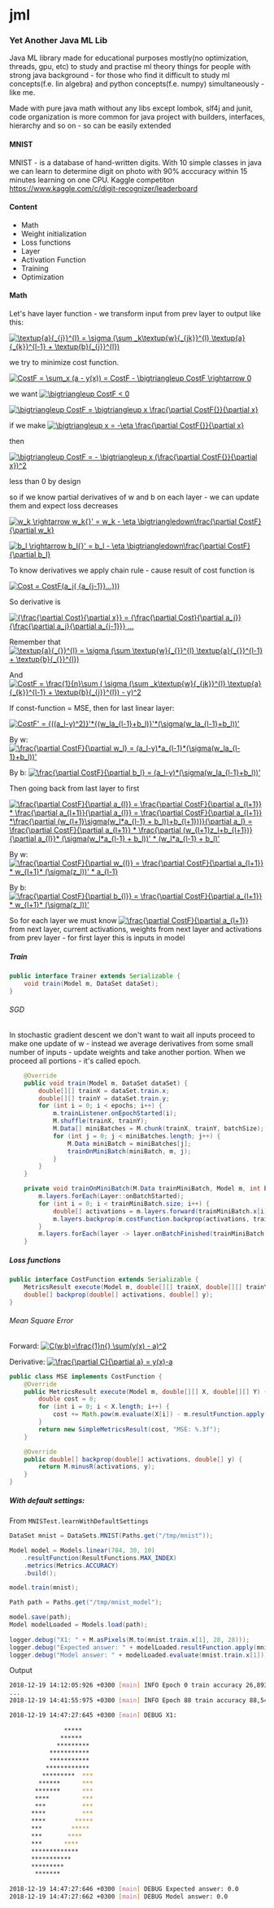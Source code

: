 # jml
### Yet Another Java ML Lib

Java ML library made for educational purposes mostly(no optimization, threads, gpu, etc) to study and practise ml theory things for people with strong java background - for those who find it difficult to study ml concepts(f.e. lin algebra) and python concepts(f.e. numpy) simultaneously - like me.

Made with pure java math without any libs except lombok, slf4j and junit, code organization is more common for java project with builders, interfaces, hierarchy and so on - so can be easily extended

#### MNIST
MNIST - is a database of hand-written digits. With 10 simple classes in java we can learn to determine digit on photo with 90% acccuracy within 15 minutes learning on one CPU.
Kaggle competiton https://www.kaggle.com/c/digit-recognizer/leaderboard

#### Content
* Math
* Weight initialization
* Loss functions
* Layer
* Activation Function
* Training
* Optimization

#### Math
Let's have layer function - we transform input from prev layer to output like this:

<a href="https://www.codecogs.com/eqnedit.php?latex=\textup{a}{_{j}}^{l}&space;=&space;\sigma&space;(\sum&space;_k\textup{w}{_{jk}}^{l}&space;\textup{a}{_{k}}^{l-1}&space;&plus;&space;\textup{b}{_{j}}^{l})" target="_blank"><img src="https://latex.codecogs.com/gif.latex?\textup{a}{_{j}}^{l}&space;=&space;\sigma&space;(\sum&space;_k\textup{w}{_{jk}}^{l}&space;\textup{a}{_{k}}^{l-1}&space;&plus;&space;\textup{b}{_{j}}^{l})" title="\textup{a}{_{j}}^{l} = \sigma (\sum _k\textup{w}{_{jk}}^{l} \textup{a}{_{k}}^{l-1} + \textup{b}{_{j}}^{l})" /></a>

we try to minimize cost function.

<a href="https://www.codecogs.com/eqnedit.php?latex=CostF&space;=&space;\sum_x&space;(a&space;-&space;y(x))&space;=&space;CostF&space;-&space;\bigtriangleup&space;CostF&space;\rightarrow&space;0" target="_blank"><img src="https://latex.codecogs.com/gif.latex?CostF&space;=&space;\sum_x&space;(a&space;-&space;y(x))&space;=&space;CostF&space;-&space;\bigtriangleup&space;CostF&space;\rightarrow&space;0" title="CostF = \sum_x (a - y(x)) = CostF - \bigtriangleup CostF \rightarrow 0" /></a>

we want 
<a href="https://www.codecogs.com/eqnedit.php?latex=\bigtriangleup&space;CostF&space;<&space;0" target="_blank"><img src="https://latex.codecogs.com/gif.latex?\bigtriangleup&space;CostF&space;<&space;0" title="\bigtriangleup CostF < 0" /></a>

<a href="https://www.codecogs.com/eqnedit.php?latex=\bigtriangleup&space;CostF&space;=&space;\bigtriangleup&space;x&space;\frac{\partial&space;CostF{}}{\partial&space;x}" target="_blank"><img src="https://latex.codecogs.com/gif.latex?\bigtriangleup&space;CostF&space;=&space;\bigtriangleup&space;x&space;\frac{\partial&space;CostF{}}{\partial&space;x}" title="\bigtriangleup CostF = \bigtriangleup x \frac{\partial CostF{}}{\partial x}" /></a>

if we make <a href="https://www.codecogs.com/eqnedit.php?latex=\bigtriangleup&space;x&space;=&space;-\eta&space;\frac{\partial&space;CostF{}}{\partial&space;x}" target="_blank"><img src="https://latex.codecogs.com/gif.latex?\bigtriangleup&space;x&space;=&space;-\eta&space;\frac{\partial&space;CostF{}}{\partial&space;x}" title="\bigtriangleup x = -\eta \frac{\partial CostF{}}{\partial x}" /></a>

then 

<a href="https://www.codecogs.com/eqnedit.php?latex=\bigtriangleup&space;CostF&space;=&space;-&space;\bigtriangleup&space;x&space;(\frac{\partial&space;CostF{}}{\partial&space;x})^2" target="_blank"><img src="https://latex.codecogs.com/gif.latex?\bigtriangleup&space;CostF&space;=&space;-&space;\bigtriangleup&space;x&space;(\frac{\partial&space;CostF{}}{\partial&space;x})^2" title="\bigtriangleup CostF = - \bigtriangleup x (\frac{\partial CostF{}}{\partial x})^2" /></a>

less than 0 by design

so if we know partial derivatives of w and b on each layer - we can update them and expect loss decreases 

<a href="https://www.codecogs.com/eqnedit.php?latex=w_k&space;\rightarrow&space;w_k{}'&space;=&space;w_k&space;-&space;\eta&space;\bigtriangledown\frac{\partial&space;CostF}{\partial&space;w_k}" target="_blank"><img src="https://latex.codecogs.com/gif.latex?w_k&space;\rightarrow&space;w_k{}'&space;=&space;w_k&space;-&space;\eta&space;\bigtriangledown\frac{\partial&space;CostF}{\partial&space;w_k}" title="w_k \rightarrow w_k{}' = w_k - \eta \bigtriangledown\frac{\partial CostF}{\partial w_k}" /></a>

<a href="https://www.codecogs.com/eqnedit.php?latex=b_l&space;\rightarrow&space;b_l{}'&space;=&space;b_l&space;-&space;\eta&space;\bigtriangledown\frac{\partial&space;CostF}{\partial&space;b_l}" target="_blank"><img src="https://latex.codecogs.com/gif.latex?b_l&space;\rightarrow&space;b_l{}'&space;=&space;b_l&space;-&space;\eta&space;\bigtriangledown\frac{\partial&space;CostF}{\partial&space;b_l}" title="b_l \rightarrow b_l{}' = b_l - \eta \bigtriangledown\frac{\partial CostF}{\partial b_l}" /></a>

To know derivatives we apply chain rule - cause result of cost function is

<a href="https://www.codecogs.com/eqnedit.php?latex=Cost&space;=&space;CostF(a_j(&space;{a_{j-1}}...)))" target="_blank"><img src="https://latex.codecogs.com/gif.latex?Cost&space;=&space;CostF(a_j(&space;{a_{j-1}}...)))" title="Cost = CostF(a_j( {a_{j-1}}...)))" /></a>

So derivative is  

<a href="https://www.codecogs.com/eqnedit.php?latex={\frac{\partial&space;Cost}{\partial&space;x}}&space;=&space;{\frac{\partial&space;Cost}{\partial&space;a_j}}&space;{\frac{\partial&space;a_j}{\partial&space;a_{j-1}}}&space;..." target="_blank"><img src="https://latex.codecogs.com/gif.latex?{\frac{\partial&space;Cost}{\partial&space;x}}&space;=&space;{\frac{\partial&space;Cost}{\partial&space;a_j}}&space;{\frac{\partial&space;a_j}{\partial&space;a_{j-1}}}&space;..." title="{\frac{\partial Cost}{\partial x}} = {\frac{\partial Cost}{\partial a_j}} {\frac{\partial a_j}{\partial a_{j-1}}} ..." /></a>

Remember that  <a href="https://www.codecogs.com/eqnedit.php?latex=\textup{a}{_{}}^{l}&space;=&space;\sigma&space;(\sum&space;\textup{w}{_{}}^{l}&space;\textup{a}{_{}}^{l-1}&space;&plus;&space;\textup{b}{_{}}^{l})" target="_blank"><img src="https://latex.codecogs.com/gif.latex?\textup{a}{_{}}^{l}&space;=&space;\sigma&space;(\sum&space;\textup{w}{_{}}^{l}&space;\textup{a}{_{}}^{l-1}&space;&plus;&space;\textup{b}{_{}}^{l})" title="\textup{a}{_{}}^{l} = \sigma (\sum \textup{w}{_{}}^{l} \textup{a}{_{}}^{l-1} + \textup{b}{_{}}^{l})" /></a>

And <a href="https://www.codecogs.com/eqnedit.php?latex=CostF&space;=&space;\frac{1}{n}\sum&space;(&space;\sigma&space;(\sum&space;_k\textup{w}{_{jk}}^{l}&space;\textup{a}{_{k}}^{l-1}&space;&plus;&space;\textup{b}{_{j}}^{l})&space;-&space;y)^2" target="_blank"><img src="https://latex.codecogs.com/gif.latex?CostF&space;=&space;\frac{1}{n}\sum&space;(&space;\sigma&space;(\sum&space;_k\textup{w}{_{jk}}^{l}&space;\textup{a}{_{k}}^{l-1}&space;&plus;&space;\textup{b}{_{j}}^{l})&space;-&space;y)^2" title="CostF = \frac{1}{n}\sum ( \sigma (\sum _k\textup{w}{_{jk}}^{l} \textup{a}{_{k}}^{l-1} + \textup{b}{_{j}}^{l}) - y)^2" /></a>

If const-function = MSE, then for last linear layer:

<a href="https://www.codecogs.com/eqnedit.php?latex=CostF'&space;=&space;{((a_l-y)^2)}'*{(w_la_{l-1}&plus;b_l)}'*(\sigma(w_la_{l-1}&plus;b_l))'" target="_blank"><img src="https://latex.codecogs.com/gif.latex?CostF'&space;=&space;{((a_l-y)^2)}'*{(w_la_{l-1}&plus;b_l)}'*(\sigma(w_la_{l-1}&plus;b_l))'" title="CostF' = {((a_l-y)^2)}'*{(w_la_{l-1}+b_l)}'*(\sigma(w_la_{l-1}+b_l))'" /></a>

By w:
<a href="https://www.codecogs.com/eqnedit.php?latex=\frac{\partial&space;CostF}{\partial&space;w_l}&space;=&space;(a_l-y)*a_{l-1}*(\sigma(w_la_{l-1}&plus;b_l))'" target="_blank"><img src="https://latex.codecogs.com/gif.latex?\frac{\partial&space;CostF}{\partial&space;w_l}&space;=&space;(a_l-y)*a_{l-1}*(\sigma(w_la_{l-1}&plus;b_l))'" title="\frac{\partial CostF}{\partial w_l} = (a_l-y)*a_{l-1}*(\sigma(w_la_{l-1}+b_l))'" /></a>

By b:
<a href="https://www.codecogs.com/eqnedit.php?latex=\frac{\partial&space;CostF}{\partial&space;b_l}&space;=&space;(a_l-y)*(\sigma(w_la_{l-1}&plus;b_l))'" target="_blank"><img src="https://latex.codecogs.com/gif.latex?\frac{\partial&space;CostF}{\partial&space;b_l}&space;=&space;(a_l-y)*(\sigma(w_la_{l-1}&plus;b_l))'" title="\frac{\partial CostF}{\partial b_l} = (a_l-y)*(\sigma(w_la_{l-1}+b_l))'" /></a>

Then going back from last layer to first

<a href="https://www.codecogs.com/eqnedit.php?latex=\frac{\partial&space;CostF}{\partial&space;a_{l}}&space;=&space;\frac{\partial&space;CostF}{\partial&space;a_{l&plus;1}}&space;*&space;\frac{\partial&space;a_{l&plus;1}}{\partial&space;a_{l}}&space;=&space;\frac{\partial&space;CostF}{\partial&space;a_{l&plus;1}}&space;*\frac{\partial&space;(w_{l&plus;1}\sigma(w_l*a_{l-1}&space;&plus;&space;b_l))&plus;b_{l&plus;1}))}{\partial&space;a_l}&space;=&space;\frac{\partial&space;CostF}{\partial&space;a_{l&plus;1}}&space;*&space;\frac{\partial&space;(w_{l&plus;1}z_l&plus;b_{l&plus;1})}{\partial&space;a_{l}}*&space;(\sigma(w_l*a_{l-1}&space;&plus;&space;b_l))'&space;*&space;(w_l*a_{l-1}&space;&plus;&space;b_l)'" target="_blank"><img src="https://latex.codecogs.com/gif.latex?\frac{\partial&space;CostF}{\partial&space;a_{l}}&space;=&space;\frac{\partial&space;CostF}{\partial&space;a_{l&plus;1}}&space;*&space;\frac{\partial&space;a_{l&plus;1}}{\partial&space;a_{l}}&space;=&space;\frac{\partial&space;CostF}{\partial&space;a_{l&plus;1}}&space;*\frac{\partial&space;(w_{l&plus;1}\sigma(w_l*a_{l-1}&space;&plus;&space;b_l))&plus;b_{l&plus;1}))}{\partial&space;a_l}&space;=&space;\frac{\partial&space;CostF}{\partial&space;a_{l&plus;1}}&space;*&space;\frac{\partial&space;(w_{l&plus;1}z_l&plus;b_{l&plus;1})}{\partial&space;a_{l}}*&space;(\sigma(w_l*a_{l-1}&space;&plus;&space;b_l))'&space;*&space;(w_l*a_{l-1}&space;&plus;&space;b_l)'" title="\frac{\partial CostF}{\partial a_{l}} = \frac{\partial CostF}{\partial a_{l+1}} * \frac{\partial a_{l+1}}{\partial a_{l}} = \frac{\partial CostF}{\partial a_{l+1}} *\frac{\partial (w_{l+1}\sigma(w_l*a_{l-1} + b_l))+b_{l+1}))}{\partial a_l} = \frac{\partial CostF}{\partial a_{l+1}} * \frac{\partial (w_{l+1}z_l+b_{l+1})}{\partial a_{l}}* (\sigma(w_l*a_{l-1} + b_l))' * (w_l*a_{l-1} + b_l)'" /></a>

By w:
<a href="https://www.codecogs.com/eqnedit.php?latex=\frac{\partial&space;CostF}{\partial&space;w_{l}}&space;=&space;\frac{\partial&space;CostF}{\partial&space;a_{l&plus;1}}&space;*&space;w_{l&plus;1}*&space;(\sigma(z_l))'&space;*&space;a_{l-1}" target="_blank"><img src="https://latex.codecogs.com/gif.latex?\frac{\partial&space;CostF}{\partial&space;w_{l}}&space;=&space;\frac{\partial&space;CostF}{\partial&space;a_{l&plus;1}}&space;*&space;w_{l&plus;1}*&space;(\sigma(z_l))'&space;*&space;a_{l-1}" title="\frac{\partial CostF}{\partial w_{l}} = \frac{\partial CostF}{\partial a_{l+1}} * w_{l+1}* (\sigma(z_l))' * a_{l-1}" /></a>

By b:
<a href="https://www.codecogs.com/eqnedit.php?latex=\frac{\partial&space;CostF}{\partial&space;b_{l}}&space;=&space;\frac{\partial&space;CostF}{\partial&space;a_{l&plus;1}}&space;*&space;w_{l&plus;1}*&space;(\sigma(z_l))'" target="_blank"><img src="https://latex.codecogs.com/gif.latex?\frac{\partial&space;CostF}{\partial&space;b_{l}}&space;=&space;\frac{\partial&space;CostF}{\partial&space;a_{l&plus;1}}&space;*&space;w_{l&plus;1}*&space;(\sigma(z_l))'" title="\frac{\partial CostF}{\partial b_{l}} = \frac{\partial CostF}{\partial a_{l+1}} * w_{l+1}* (\sigma(z_l))'" /></a>

So for each layer we must know <a href="https://www.codecogs.com/eqnedit.php?latex=\frac{\partial&space;CostF}{\partial&space;a_{l&plus;1}}" target="_blank"><img src="https://latex.codecogs.com/gif.latex?\frac{\partial&space;CostF}{\partial&space;a_{l&plus;1}}" title="\frac{\partial CostF}{\partial a_{l+1}}" /></a> from next layer,
current activations, weights from next layer and activations from prev layer - for first layer this is inputs in model

##### Train
```java
public interface Trainer extends Serializable {
    void train(Model m, DataSet dataSet);
}
```
###### SGD
In stochastic gradient descent we don't want to wait all inputs proceed to make one update of w - instead we average derivatives from some small number of inputs - update weights and take another portion. When we proceed all portions - it's called epoch.
```java
    @Override
    public void train(Model m, DataSet dataSet) {
        double[][] trainX = dataSet.train.x;
        double[][] trainY = dataSet.train.y;
        for (int i = 0; i < epochs; i++) {
            m.trainListener.onEpochStarted(i);
            M.shuffle(trainX, trainY);
            M.Data[] miniBatches = M.chunk(trainX, trainY, batchSize);
            for (int j = 0; j < miniBatches.length; j++) {
                M.Data miniBatch = miniBatches[j];
                trainOnMiniBatch(miniBatch, m, j);
            }
        }
    }

    private void trainOnMiniBatch(M.Data trainMiniBatch, Model m, int batchId) {
        m.layers.forEach(Layer::onBatchStarted);
        for (int i = 0; i < trainMiniBatch.size; i++) {
            double[] activations = m.layers.forward(trainMiniBatch.x[i]);
            m.layers.backprop(m.costFunction.backprop(activations, trainMiniBatch.y[i]));
        }
        m.layers.forEach(layer -> layer.onBatchFinished(trainMiniBatch.size));
    } 
```
##### Loss functions
```java
public interface CostFunction extends Serializable {
    MetricsResult execute(Model m, double[][] trainX, double[][] trainY);
    double[] backprop(double[] activations, double[] y);
}
```
###### Mean Square Error
Forward: <a href="https://www.codecogs.com/eqnedit.php?latex=C(w,b)=\frac{1}n{}&space;\sum(y(x)&space;-&space;a)^2" target="_blank"><img src="https://latex.codecogs.com/gif.latex?C(w,b)=\frac{1}n{}&space;\sum(y(x)&space;-&space;a)^2" title="C(w,b)=\frac{1}n{} \sum(y(x) - a)^2" /></a>

Derivative: <a href="https://www.codecogs.com/eqnedit.php?latex=\frac{\partial&space;C}{\partial&space;a}&space;=&space;y(x)-a" target="_blank"><img src="https://latex.codecogs.com/gif.latex?\frac{\partial&space;C}{\partial&space;a}&space;=&space;y(x)-a" title="\frac{\partial C}{\partial a} = y(x)-a" /></a>
```java
public class MSE implements CostFunction {
    @Override
    public MetricsResult execute(Model m, double[][] X, double[][] Y) {
        double cost = 0;
        for (int i = 0; i < X.length; i++) {
            cost += Math.pow(m.evaluate(X[i]) - m.resultFunction.apply(Y[i]), 2) / X.length;
        }
        return new SimpleMetricsResult(cost, "MSE: %.3f");
    }

    @Override
    public double[] backprop(double[] activations, double[] y) {
        return M.minusR(activations, y);
    }
}
 ```   
##### With default settings:
From `MNISTest.learnWithDefaultSettings`
```java
DataSet mnist = DataSets.MNIST(Paths.get("/tmp/mnist"));

Model model = Models.linear(784, 30, 10)
    .resultFunction(ResultFunctions.MAX_INDEX)
    .metrics(Metrics.ACCURACY)
    .build();

model.train(mnist);

Path path = Paths.get("/tmp/mnist_model");

model.save(path);
Model modelLoaded = Models.load(path);
        
logger.debug("X1: " + M.asPixels(M.to(mnist.train.x[1], 28, 28)));
logger.debug("Expected answer: " + modelLoaded.resultFunction.apply(mnist.train.y[1]));
logger.debug("Model answer: " + modelLoaded.evaluate(mnist.train.x[1]));
```
Output
```bash
2018-12-19 14:12:05:926 +0300 [main] INFO Epoch 0 train accuracy 26,893 % test accuracy 26,810 % MSE: 12,620
...
2018-12-19 14:41:55:975 +0300 [main] INFO Epoch 88 train accuracy 88,543 % test accuracy 88,940 % MSE: 1,954

2018-12-19 14:47:27:645 +0300 [main] DEBUG X1:                             
                                       
               *****        
              ******        
             *********      
           ***********      
           ***********      
          ************      
         *********  ***     
        ******      ***     
       *******      ***     
       ****         ***     
       ***          ***     
      ****          ***     
      ****        *****     
      ***        *****      
      ***       ****        
      ***      ****         
      *************         
      ***********           
      *********             
       *******              
                            
2018-12-19 14:47:27:646 +0300 [main] DEBUG Expected answer: 0.0
2018-12-19 14:47:27:662 +0300 [main] DEBUG Model answer: 0.0

```


